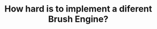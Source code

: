 ---
title: 'How hard is to implement a diferent Brush Engine?'
redirect_to:
  - 'https://discuss.pencil2d.org/t/how-hard-is-to-implement-a-diferent-brush-engine/613'
---